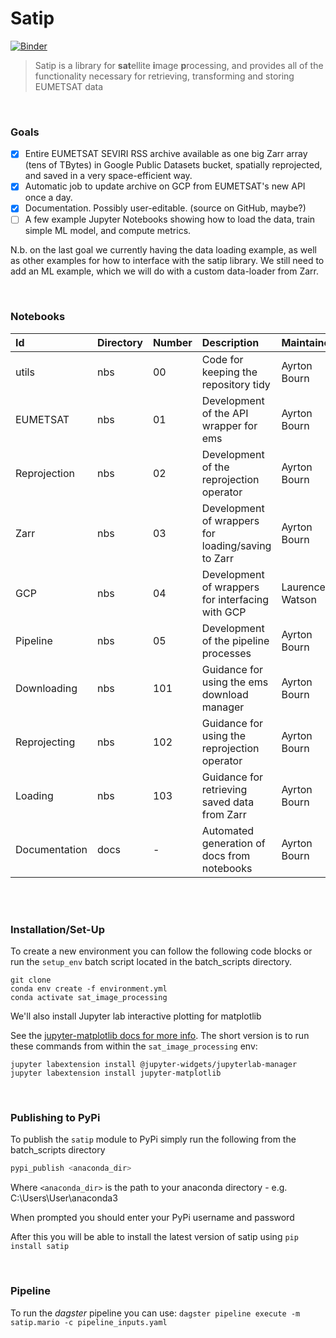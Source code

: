 # Satip

[![Binder](https://mybinder.org/badge_logo.svg)](https://mybinder.org/v2/gh/Future-Energy-Associates/Satip/master?urlpath=lab)

> Satip is a library for <b>sat</b>ellite <b>i</b>mage <b>p</b>rocessing, and provides all of the functionality necessary for retrieving, transforming and storing EUMETSAT data

<br>

### Goals

- [x] Entire EUMETSAT SEVIRI RSS archive available as one big Zarr array (tens of TBytes) in Google Public Datasets bucket, spatially reprojected, and saved in a very space-efficient way.
- [x] Automatic job to update archive on GCP from EUMETSAT's new API once a day.
- [x] Documentation.  Possibly user-editable.  (source on GitHub, maybe?)
- [ ] A few example Jupyter Notebooks showing how to load the data, train simple ML model, and compute metrics.

N.b. on the last goal we currently having the data loading example, as well as other examples for how to interface with the satip library. We still need to add an ML example, which we will do with a custom data-loader from Zarr.

<br>

### Notebooks 

| Id            | Directory   | Number   | Description                                        | Maintainer      |
|:--------------|:------------|:---------|:---------------------------------------------------|:----------------|
| utils         | nbs         | 00       | Code for keeping the repository tidy               | Ayrton Bourn    |
| EUMETSAT      | nbs         | 01       | Development of the API wrapper for ems             | Ayrton Bourn    |
| Reprojection  | nbs         | 02       | Development of the reprojection operator           | Ayrton Bourn    |
| Zarr          | nbs         | 03       | Development of wrappers for loading/saving to Zarr | Ayrton Bourn    |
| GCP           | nbs         | 04       | Development of wrappers for interfacing with GCP   | Laurence Watson |
| Pipeline      | nbs         | 05       | Development of the pipeline processes              | Ayrton Bourn    |
| Downloading   | nbs         | 101      | Guidance for using the ems download manager        | Ayrton Bourn    |
| Reprojecting  | nbs         | 102      | Guidance for using the reprojection operator       | Ayrton Bourn    |
| Loading       | nbs         | 103      | Guidance for retrieving saved data from Zarr       | Ayrton Bourn    |
| Documentation | docs        | -        | Automated generation of docs from notebooks        | Ayrton Bourn    |

<br>
<br>

### Installation/Set-Up

To create a new environment you can follow the following code blocks or run the `setup_env` batch script located in the batch_scripts directory.

```
git clone
conda env create -f environment.yml
conda activate sat_image_processing
```

We'll also install Jupyter lab interactive plotting for matplotlib

See the [jupyter-matplotlib docs for more info](https://github.com/matplotlib/jupyter-matplotlib).  The short version is to run these commands from within the `sat_image_processing` env:

```
jupyter labextension install @jupyter-widgets/jupyterlab-manager
jupyter labextension install jupyter-matplotlib
```

<br>

### Publishing to PyPi

To publish the `satip` module to PyPi simply run the following from the batch_scripts directory

```bash
pypi_publish <anaconda_dir>
```

Where `<anaconda_dir>` is the path to your anaconda directory - e.g. C:\Users\User\anaconda3

When prompted you should enter your PyPi username and password

After this you will be able to install the latest version of satip using `pip install satip`

<br>

### Pipeline

To run the *dagster* pipeline you can use: `dagster pipeline execute -m satip.mario -c pipeline_inputs.yaml`
